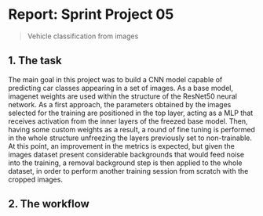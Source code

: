 # Report: Sprint Project 05
> Vehicle classification from images

## 1. The task
The main goal in this project was to build a CNN model capable of predicting car classes appearing in a set of images. As a base model, imagenet weights are used within the structure of the ResNet50 neural network. As a first approach, the parameters obtained by the images selected for the training are positioned in the top layer, acting as a MLP that receives activation from the inner layers of the freezed base model.  Then, having some custom weights as a result, a round of fine tuning is performed in the whole structure unfreezing the layers previously set to non-trainable. At this point, an improvement in the metrics is expected, but given the images dataset present considerable backgrounds that would feed noise into the training, a removal background step is then applied to the whole dataset, in order to perform another training session from scratch with the cropped images.

## 2. The workflow





